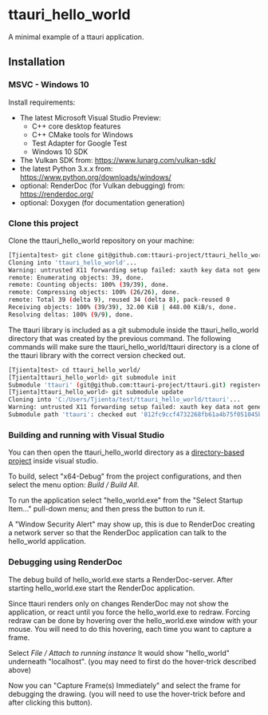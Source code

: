 # ttauri_hello_world
A minimal example of a ttauri application.

Installation
------------

### MSVC - Windows 10

Install requirements:
 - The latest Microsoft Visual Studio Preview:
   - C++ core desktop features
   - C++ CMake tools for Windows
   - Test Adapter for Google Test
   - Windows 10 SDK
 - The Vulkan SDK from: https://www.lunarg.com/vulkan-sdk/
 - the latest Python 3.x.x from: https://www.python.org/downloads/windows/
 - optional: RenderDoc (for Vulkan debugging) from: https://renderdoc.org/
 - optional: Doxygen (for documentation generation)

### Clone this project

Clone the ttauri_hello_world repository on your machine:

```sh
[Tjienta]test> git clone git@github.com:ttauri-project/ttauri_hello_world.git
Cloning into 'ttauri_hello_world'...
Warning: untrusted X11 forwarding setup failed: xauth key data not generated
remote: Enumerating objects: 39, done.
remote: Counting objects: 100% (39/39), done.
remote: Compressing objects: 100% (26/26), done.
remote: Total 39 (delta 9), reused 34 (delta 8), pack-reused 0
Receiving objects: 100% (39/39), 32.00 KiB | 448.00 KiB/s, done.
Resolving deltas: 100% (9/9), done.
```

The ttauri library is included as a git submodule inside the ttauri_hello_world
directory that was created by the previous command. The following commands will
make sure the ttauri_hello_world/ttauri directory is a clone of the ttauri library
with the correct version checked out.

```sh
[Tjienta]test> cd ttauri_hello_world/
[Tjienta]ttauri_hello_world> git submodule init
Submodule 'ttauri' (git@github.com:ttauri-project/ttauri.git) registered for path 'ttauri'
[Tjienta]ttauri_hello_world> git submodule update
Cloning into 'C:/Users/Tjienta/test/ttauri_hello_world/ttauri'...
Warning: untrusted X11 forwarding setup failed: xauth key data not generated
Submodule path 'ttauri': checked out '812fc9ccf4732268fb61a4b75f051045b95216bc'
```

### Building and running with Visual Studio
You can then open the ttauri\_hello\_world directory as a [directory-based project] inside visual studio.

To build, select "x64-Debug" from the project configurations, and then select
the menu option: _Build / Build All_.

To run the application select "hello\_world.exe" from the "Select Startup Item..." pull-down menu; and then press the button to run it.

A "Window Security Alert" may show up, this is due to RenderDoc creating a
network server so that the RenderDoc application can talk to the hello\_world
application.

### Debugging using RenderDoc
The debug build of hello\_world.exe starts a RenderDoc-server. After starting
hello\_world.exe start the RenderDoc application.

Since ttauri renders only on changes RenderDoc may not show the application,
or react until you force the hello\_world.exe to redraw. Forcing redraw can
be done by hovering over the hello\_world.exe window with your mouse.
You will need to do this hovering, each time you want to capture a frame.

Select _File / Attach to running instance_ It would show "hello\_world" underneath "localhost". (you may need to first do the hover-trick described above)

Now you can "Capture Frame(s) Immediately" and select the frame for debugging
the drawing. (you will need to use the hover-trick before and after clicking
this button).

[directory-based project]: https://docs.microsoft.com/en-us/visualstudio/ide/develop-code-in-visual-studio-without-projects-or-solutions?view=vs-2019

